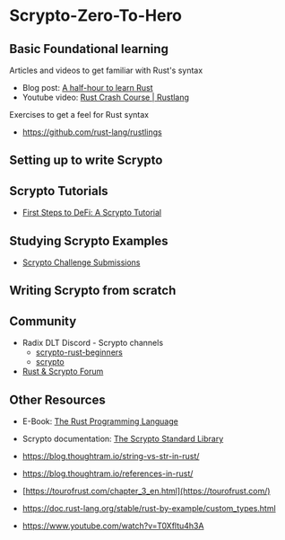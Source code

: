 # Scrypto-Zero-To-Hero

## Basic Foundational learning

Articles and videos to get familiar with Rust's syntax 
* Blog post: [A half-hour to learn Rust](https://fasterthanli.me/articles/a-half-hour-to-learn-rust)
* Youtube video: [Rust Crash Course | Rustlang](https://www.youtube.com/watch?v=zF34dRivLOw)

Exercises to get a feel for Rust syntax
* https://github.com/rust-lang/rustlings

## Setting up to write Scrypto

## Scrypto Tutorials
* [First Steps to DeFi: A Scrypto Tutorial](https://www.scrypto-tutorial.com/getting-started/readme)

## Studying Scrypto Examples 
* [Scrypto Challenge Submissions](https://github.com/radixdlt/scrypto-challenges)


## Writing Scrypto from scratch


## Community
* Radix DLT Discord - Scrypto channels
    * [scrypto-rust-beginners](https://discord.com/channels/417762285172555786/936736798342803528)
    * [scrypto](https://discord.com/channels/417762285172555786/765994894749597697)
* [Rust & Scrypto Forum](https://discord.gg/J87Hn7D3)


## Other Resources
* E-Book: [The Rust Programming Language](https://doc.rust-lang.org/book/title-page.html)
* Scrypto documentation: [The Scrypto Standard Library](https://radixdlt.github.io/radixdlt-scrypto/scrypto/index.html#the-scrypto-standard-library)

* https://blog.thoughtram.io/string-vs-str-in-rust/
* https://blog.thoughtram.io/references-in-rust/
* [https://tourofrust.com/chapter_3_en.html](https://tourofrust.com/)
* https://doc.rust-lang.org/stable/rust-by-example/custom_types.html
* https://www.youtube.com/watch?v=T0Xfltu4h3A
